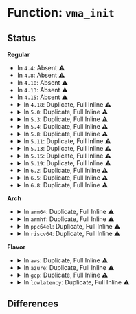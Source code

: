 # Function: <code>vma_init</code>

## Status
<b>Regular</b>
<ul>
<li>
In <code>4.4</code>: Absent ⚠️
</li>
<li>
In <code>4.8</code>: Absent ⚠️
</li>
<li>
In <code>4.10</code>: Absent ⚠️
</li>
<li>
In <code>4.13</code>: Absent ⚠️
</li>
<li>
In <code>4.15</code>: Absent ⚠️
</li>
<li>
<details>
<summary>In <code>4.18</code>: Duplicate, Full Inline ⚠️</summary>

**Collision:** Static Duplication

**Inline:** Full

**Transformation:** False

**Instances:**

```
In kernel/fork.c (ffffffff8108b613)
Location: include/linux/mm.h:455
Inline: True
Inline callers:
  - kernel/fork.c:vm_area_alloc
```
```
In mm/shmem.c (ffffffff8120d197)
Location: include/linux/mm.h:455
Inline: True
Inline callers:
  - mm/shmem.c:shmem_pseudo_vma_init
```
```
In mm/mempolicy.c (ffffffff8125d202)
Location: include/linux/mm.h:455
Inline: True
Inline callers:
  - mm/mempolicy.c:mpol_shared_policy_init
```
```
In fs/hugetlbfs/inode.c (ffffffff813a64e8)
Location: include/linux/mm.h:455
Inline: True
Inline callers:
  - fs/hugetlbfs/inode.c:hugetlbfs_fallocate
  - fs/hugetlbfs/inode.c:remove_inode_hugepages
```
</details>
</li>
<li>
<details>
<summary>In <code>5.0</code>: Duplicate, Full Inline ⚠️</summary>

**Collision:** Static Duplication

**Inline:** Full

**Transformation:** False

**Instances:**

```
In kernel/fork.c (ffffffff81093506)
Location: include/linux/mm.h:482
Inline: True
Inline callers:
  - kernel/fork.c:vm_area_alloc
```
```
In mm/shmem.c (ffffffff81220ee5)
Location: include/linux/mm.h:482
Inline: True
Inline callers:
  - mm/shmem.c:shmem_pseudo_vma_init
```
```
In mm/mempolicy.c (ffffffff81271aae)
Location: include/linux/mm.h:482
Inline: True
Inline callers:
  - mm/mempolicy.c:mpol_shared_policy_init
```
```
In fs/hugetlbfs/inode.c (ffffffff813bf2c3)
Location: include/linux/mm.h:482
Inline: True
Inline callers:
  - fs/hugetlbfs/inode.c:hugetlbfs_fallocate
  - fs/hugetlbfs/inode.c:remove_inode_hugepages
```
</details>
</li>
<li>
<details>
<summary>In <code>5.3</code>: Duplicate, Full Inline ⚠️</summary>

**Collision:** Static Duplication

**Inline:** Full

**Transformation:** False

**Instances:**

```
In kernel/fork.c (ffffffff81097616)
Location: include/linux/mm.h:529
Inline: True
Inline callers:
  - kernel/fork.c:vm_area_alloc
```
```
In mm/shmem.c (ffffffff81230685)
Location: include/linux/mm.h:529
Inline: True
Inline callers:
  - mm/shmem.c:shmem_pseudo_vma_init
```
```
In mm/mempolicy.c (ffffffff8128d0ca)
Location: include/linux/mm.h:529
Inline: True
Inline callers:
  - mm/mempolicy.c:mpol_shared_policy_init
```
```
In fs/hugetlbfs/inode.c (ffffffff813e9b9f)
Location: include/linux/mm.h:529
Inline: True
Inline callers:
  - fs/hugetlbfs/inode.c:hugetlbfs_fallocate
  - fs/hugetlbfs/inode.c:remove_inode_hugepages
```
</details>
</li>
<li>
<details>
<summary>In <code>5.4</code>: Duplicate, Full Inline ⚠️</summary>

**Collision:** Static Duplication

**Inline:** Full

**Transformation:** False

**Instances:**

```
In kernel/fork.c (ffffffff8109dcd6)
Location: include/linux/mm.h:529
Inline: True
Inline callers:
  - kernel/fork.c:vm_area_alloc
```
```
In mm/shmem.c (ffffffff8123e8a5)
Location: include/linux/mm.h:529
Inline: True
Inline callers:
  - mm/shmem.c:shmem_pseudo_vma_init
```
```
In mm/mempolicy.c (ffffffff8129ccfa)
Location: include/linux/mm.h:529
Inline: True
Inline callers:
  - mm/mempolicy.c:mpol_shared_policy_init
```
```
In fs/hugetlbfs/inode.c (ffffffff81403c3f)
Location: include/linux/mm.h:529
Inline: True
Inline callers:
  - fs/hugetlbfs/inode.c:hugetlbfs_fallocate
  - fs/hugetlbfs/inode.c:remove_inode_hugepages
```
</details>
</li>
<li>
<details>
<summary>In <code>5.8</code>: Duplicate, Full Inline ⚠️</summary>

**Collision:** Static Duplication

**Inline:** Full

**Transformation:** False

**Instances:**

```
In kernel/fork.c (ffffffff810a52e6)
Location: include/linux/mm.h:602
Inline: True
Inline callers:
  - kernel/fork.c:vm_area_alloc
```
```
In mm/shmem.c (ffffffff8126c095)
Location: include/linux/mm.h:602
Inline: True
Inline callers:
  - mm/shmem.c:shmem_alloc_page
  - mm/shmem.c:shmem_alloc_hugepage
  - mm/shmem.c:shmem_swapin
```
```
In mm/mempolicy.c (ffffffff812d088a)
Location: include/linux/mm.h:602
Inline: True
Inline callers:
  - mm/mempolicy.c:mpol_shared_policy_init
```
```
In fs/hugetlbfs/inode.c (ffffffff81451aa0)
Location: include/linux/mm.h:602
Inline: True
Inline callers:
  - fs/hugetlbfs/inode.c:hugetlbfs_fallocate
  - fs/hugetlbfs/inode.c:remove_inode_hugepages
```
</details>
</li>
<li>
<details>
<summary>In <code>5.11</code>: Duplicate, Full Inline ⚠️</summary>

**Collision:** Static Duplication

**Inline:** Full

**Transformation:** False

**Instances:**

```
In kernel/fork.c (ffffffff810a0a06)
Location: include/linux/mm.h:635
Inline: True
Inline callers:
  - kernel/fork.c:vm_area_alloc
```
```
In mm/shmem.c (ffffffff81276ae5)
Location: include/linux/mm.h:635
Inline: True
Inline callers:
  - mm/shmem.c:shmem_alloc_page
  - mm/shmem.c:shmem_alloc_hugepage
  - mm/shmem.c:shmem_swapin
```
```
In mm/mempolicy.c (ffffffff812dc3aa)
Location: include/linux/mm.h:635
Inline: True
Inline callers:
  - mm/mempolicy.c:mpol_shared_policy_init
```
```
In fs/hugetlbfs/inode.c (ffffffff8146dfc0)
Location: include/linux/mm.h:635
Inline: True
Inline callers:
  - fs/hugetlbfs/inode.c:hugetlbfs_fallocate
  - fs/hugetlbfs/inode.c:remove_inode_hugepages
```
</details>
</li>
<li>
<details>
<summary>In <code>5.13</code>: Duplicate, Full Inline ⚠️</summary>

**Collision:** Static Duplication

**Inline:** Full

**Transformation:** False

**Instances:**

```
In kernel/fork.c (ffffffff810a1796)
Location: include/linux/mm.h:658
Inline: True
Inline callers:
  - kernel/fork.c:vm_area_alloc
```
```
In mm/shmem.c (ffffffff8127bd1b)
Location: include/linux/mm.h:658
Inline: True
Inline callers:
  - mm/shmem.c:shmem_alloc_page
  - mm/shmem.c:shmem_alloc_hugepage
  - mm/shmem.c:shmem_swapin
```
```
In mm/mempolicy.c (ffffffff812e3c3a)
Location: include/linux/mm.h:658
Inline: True
Inline callers:
  - mm/mempolicy.c:mpol_shared_policy_init
```
```
In fs/hugetlbfs/inode.c (ffffffff81473409)
Location: include/linux/mm.h:658
Inline: True
Inline callers:
  - fs/hugetlbfs/inode.c:hugetlbfs_fallocate
```
</details>
</li>
<li>
<details>
<summary>In <code>5.15</code>: Duplicate, Full Inline ⚠️</summary>

**Collision:** Static Duplication

**Inline:** Full

**Transformation:** False

**Instances:**

```
In kernel/fork.c (ffffffff810b2bc6)
Location: include/linux/mm.h:659
Inline: True
Inline callers:
  - kernel/fork.c:vm_area_alloc
```
```
In mm/shmem.c (ffffffff812b9e8b)
Location: include/linux/mm.h:659
Inline: True
Inline callers:
  - mm/shmem.c:shmem_alloc_page
  - mm/shmem.c:shmem_alloc_hugepage
  - mm/shmem.c:shmem_swapin
```
```
In mm/mempolicy.c (ffffffff8132af22)
Location: include/linux/mm.h:659
Inline: True
Inline callers:
  - mm/mempolicy.c:mpol_shared_policy_init
```
```
In fs/hugetlbfs/inode.c (ffffffff814ca003)
Location: include/linux/mm.h:659
Inline: True
Inline callers:
  - fs/hugetlbfs/inode.c:hugetlbfs_fallocate
```
</details>
</li>
<li>
<details>
<summary>In <code>5.19</code>: Duplicate, Full Inline ⚠️</summary>

**Collision:** Static Duplication

**Inline:** Full

**Transformation:** False

**Instances:**

```
In kernel/fork.c (ffffffff810c8dc6)
Location: include/linux/mm.h:611
Inline: True
Inline callers:
  - kernel/fork.c:vm_area_alloc
```
```
In mm/shmem.c (ffffffff81315d95)
Location: include/linux/mm.h:611
Inline: True
Inline callers:
  - mm/shmem.c:shmem_pseudo_vma_init
```
```
In mm/mempolicy.c (ffffffff8139a991)
Location: include/linux/mm.h:611
Inline: True
Inline callers:
  - mm/mempolicy.c:mpol_shared_policy_init
```
```
In fs/hugetlbfs/inode.c (ffffffff81555cf9)
Location: include/linux/mm.h:611
Inline: True
Inline callers:
  - fs/hugetlbfs/inode.c:hugetlbfs_fallocate
```
</details>
</li>
<li>
<details>
<summary>In <code>6.2</code>: Duplicate, Full Inline ⚠️</summary>

**Collision:** Static Duplication

**Inline:** Full

**Transformation:** False

**Instances:**

```
In kernel/fork.c (ffffffff810e6286)
Location: include/linux/mm.h:621
Inline: True
Inline callers:
  - kernel/fork.c:vm_area_alloc
```
```
In mm/shmem.c (ffffffff8138aa19)
Location: include/linux/mm.h:621
Inline: True
Inline callers:
  - mm/shmem.c:shmem_alloc_folio
```
```
In mm/mempolicy.c (ffffffff8141a9d1)
Location: include/linux/mm.h:621
Inline: True
Inline callers:
  - mm/mempolicy.c:mpol_shared_policy_init
```
```
In fs/hugetlbfs/inode.c (ffffffff815f73f7)
Location: include/linux/mm.h:621
Inline: True
Inline callers:
  - fs/hugetlbfs/inode.c:hugetlbfs_fallocate
```
</details>
</li>
<li>
<details>
<summary>In <code>6.5</code>: Duplicate, Full Inline ⚠️</summary>

**Collision:** Static Duplication

**Inline:** Full

**Transformation:** False

**Instances:**

```
In kernel/fork.c (ffffffff810f1b0c)
Location: include/linux/mm.h:763
Inline: True
Inline callers:
  - kernel/fork.c:vm_area_alloc
```
```
In mm/shmem.c (ffffffff813bc0a5)
Location: include/linux/mm.h:763
Inline: True
Inline callers:
  - mm/shmem.c:shmem_pseudo_vma_init
```
```
In mm/mempolicy.c (ffffffff8144df42)
Location: include/linux/mm.h:763
Inline: True
Inline callers:
  - mm/mempolicy.c:mpol_shared_policy_init
```
```
In fs/hugetlbfs/inode.c (ffffffff8162f4c6)
Location: include/linux/mm.h:763
Inline: True
Inline callers:
  - fs/hugetlbfs/inode.c:hugetlbfs_fallocate
```
</details>
</li>
<li>
<details>
<summary>In <code>6.8</code>: Duplicate, Full Inline ⚠️</summary>

**Collision:** Static Duplication

**Inline:** Full

**Transformation:** False

**Instances:**

```
In kernel/fork.c (ffffffff810fae9c)
Location: include/linux/mm.h:802
Inline: True
Inline callers:
  - kernel/fork.c:vm_area_alloc
```
```
In fs/hugetlbfs/inode.c (ffffffff816689d6)
Location: include/linux/mm.h:802
Inline: True
Inline callers:
  - fs/hugetlbfs/inode.c:hugetlbfs_fallocate
```
</details>
</li>
</ul>
<b>Arch</b>
<ul>
<li>
<details>
<summary>In <code>arm64</code>: Duplicate, Full Inline ⚠️</summary>

**Collision:** Static Duplication

**Inline:** Full

**Transformation:** False

**Instances:**

```
In kernel/fork.c (ffff8000100f28d4)
Location: include/linux/mm.h:529
Inline: True
Inline callers:
  - kernel/fork.c:vm_area_alloc
```
```
In mm/shmem.c (ffff8000102d0674)
Location: include/linux/mm.h:529
Inline: True
Inline callers:
  - mm/shmem.c:shmem_pseudo_vma_init
```
```
In mm/mempolicy.c (ffff80001033bd64)
Location: include/linux/mm.h:529
Inline: True
Inline callers:
  - mm/mempolicy.c:mpol_shared_policy_init
```
```
In fs/hugetlbfs/inode.c (ffff8000104e23f8)
Location: include/linux/mm.h:529
Inline: True
Inline callers:
  - fs/hugetlbfs/inode.c:hugetlbfs_fallocate
  - fs/hugetlbfs/inode.c:remove_inode_hugepages
```
</details>
</li>
<li>
<details>
<summary>In <code>armhf</code>: Duplicate, Full Inline ⚠️</summary>

**Collision:** Static Duplication

**Inline:** Full

**Transformation:** False

**Instances:**

```
In arch/arm/kernel/process.c (c15039e4)
Location: include/linux/mm.h:529
Inline: True
Inline callers:
  - arch/arm/kernel/process.c:gate_vma_init
```
```
In kernel/fork.c (c03511d0)
Location: include/linux/mm.h:529
Inline: True
Inline callers:
  - kernel/fork.c:vm_area_alloc
```
```
In mm/shmem.c (c04fa8e8)
Location: include/linux/mm.h:529
Inline: True
Inline callers:
  - mm/shmem.c:shmem_alloc_page
  - mm/shmem.c:shmem_swapin
```
</details>
</li>
<li>
<details>
<summary>In <code>ppc64el</code>: Duplicate, Full Inline ⚠️</summary>

**Collision:** Static Duplication

**Inline:** Full

**Transformation:** False

**Instances:**

```
In kernel/fork.c (c000000000138494)
Location: include/linux/mm.h:529
Inline: True
Inline callers:
  - kernel/fork.c:vm_area_alloc
```
```
In mm/shmem.c (c00000000038e118)
Location: include/linux/mm.h:529
Inline: True
Inline callers:
  - mm/shmem.c:shmem_pseudo_vma_init
```
```
In mm/mempolicy.c (c000000000416c14)
Location: include/linux/mm.h:529
Inline: True
Inline callers:
  - mm/mempolicy.c:mpol_shared_policy_init
```
```
In fs/hugetlbfs/inode.c (c00000000061f478)
Location: include/linux/mm.h:529
Inline: True
Inline callers:
  - fs/hugetlbfs/inode.c:hugetlbfs_fallocate
  - fs/hugetlbfs/inode.c:remove_inode_hugepages
```
</details>
</li>
<li>
<details>
<summary>In <code>riscv64</code>: Duplicate, Full Inline ⚠️</summary>

**Collision:** Static Duplication

**Inline:** Full

**Transformation:** False

**Instances:**

```
In kernel/fork.c (ffffffe0000bf52e)
Location: include/linux/mm.h:529
Inline: True
Inline callers:
  - kernel/fork.c:vm_area_alloc
```
```
In mm/shmem.c (ffffffe0001ecc28)
Location: include/linux/mm.h:529
Inline: True
Inline callers:
  - mm/shmem.c:shmem_swapin
```
```
In fs/hugetlbfs/inode.c (ffffffe000355f14)
Location: include/linux/mm.h:529
Inline: True
Inline callers:
  - fs/hugetlbfs/inode.c:hugetlbfs_fallocate
  - fs/hugetlbfs/inode.c:remove_inode_hugepages
```
</details>
</li>
</ul>
<b>Flavor</b>
<ul>
<li>
<details>
<summary>In <code>aws</code>: Duplicate, Full Inline ⚠️</summary>

**Collision:** Static Duplication

**Inline:** Full

**Transformation:** False

**Instances:**

```
In kernel/fork.c (ffffffff810975f6)
Location: include/linux/mm.h:529
Inline: True
Inline callers:
  - kernel/fork.c:vm_area_alloc
```
```
In mm/shmem.c (ffffffff81236ef5)
Location: include/linux/mm.h:529
Inline: True
Inline callers:
  - mm/shmem.c:shmem_pseudo_vma_init
```
```
In mm/mempolicy.c (ffffffff812952da)
Location: include/linux/mm.h:529
Inline: True
Inline callers:
  - mm/mempolicy.c:mpol_shared_policy_init
```
```
In fs/hugetlbfs/inode.c (ffffffff813fc21f)
Location: include/linux/mm.h:529
Inline: True
Inline callers:
  - fs/hugetlbfs/inode.c:hugetlbfs_fallocate
  - fs/hugetlbfs/inode.c:remove_inode_hugepages
```
</details>
</li>
<li>
<details>
<summary>In <code>azure</code>: Duplicate, Full Inline ⚠️</summary>

**Collision:** Static Duplication

**Inline:** Full

**Transformation:** False

**Instances:**

```
In kernel/fork.c (ffffffff81086076)
Location: include/linux/mm.h:529
Inline: True
Inline callers:
  - kernel/fork.c:vm_area_alloc
```
```
In mm/shmem.c (ffffffff81229f55)
Location: include/linux/mm.h:529
Inline: True
Inline callers:
  - mm/shmem.c:shmem_pseudo_vma_init
```
```
In mm/mempolicy.c (ffffffff81286eea)
Location: include/linux/mm.h:529
Inline: True
Inline callers:
  - mm/mempolicy.c:mpol_shared_policy_init
```
```
In fs/hugetlbfs/inode.c (ffffffff813ecc9f)
Location: include/linux/mm.h:529
Inline: True
Inline callers:
  - fs/hugetlbfs/inode.c:hugetlbfs_fallocate
  - fs/hugetlbfs/inode.c:remove_inode_hugepages
```
</details>
</li>
<li>
<details>
<summary>In <code>gcp</code>: Duplicate, Full Inline ⚠️</summary>

**Collision:** Static Duplication

**Inline:** Full

**Transformation:** False

**Instances:**

```
In kernel/fork.c (ffffffff810975a6)
Location: include/linux/mm.h:529
Inline: True
Inline callers:
  - kernel/fork.c:vm_area_alloc
```
```
In mm/shmem.c (ffffffff81234c95)
Location: include/linux/mm.h:529
Inline: True
Inline callers:
  - mm/shmem.c:shmem_pseudo_vma_init
```
```
In mm/mempolicy.c (ffffffff812930ea)
Location: include/linux/mm.h:529
Inline: True
Inline callers:
  - mm/mempolicy.c:mpol_shared_policy_init
```
```
In fs/hugetlbfs/inode.c (ffffffff813f959f)
Location: include/linux/mm.h:529
Inline: True
Inline callers:
  - fs/hugetlbfs/inode.c:hugetlbfs_fallocate
  - fs/hugetlbfs/inode.c:remove_inode_hugepages
```
</details>
</li>
<li>
<details>
<summary>In <code>lowlatency</code>: Duplicate, Full Inline ⚠️</summary>

**Collision:** Static Duplication

**Inline:** Full

**Transformation:** False

**Instances:**

```
In kernel/fork.c (ffffffff8109f1a6)
Location: include/linux/mm.h:529
Inline: True
Inline callers:
  - kernel/fork.c:vm_area_alloc
```
```
In mm/shmem.c (ffffffff81245095)
Location: include/linux/mm.h:529
Inline: True
Inline callers:
  - mm/shmem.c:shmem_pseudo_vma_init
```
```
In mm/mempolicy.c (ffffffff812a2f69)
Location: include/linux/mm.h:529
Inline: True
Inline callers:
  - mm/mempolicy.c:mpol_shared_policy_init
```
```
In fs/hugetlbfs/inode.c (ffffffff8140f1ff)
Location: include/linux/mm.h:529
Inline: True
Inline callers:
  - fs/hugetlbfs/inode.c:hugetlbfs_fallocate
  - fs/hugetlbfs/inode.c:remove_inode_hugepages
```
</details>
</li>
</ul>

## Differences
